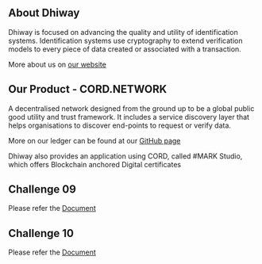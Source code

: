 
## About Dhiway

Dhiway is focused on advancing the quality and utility of identification systems.  Identification systems use cryptography to extend verification models to every piece of data created or associated with a transaction. 

More about us on [our website](https://dhiway.com)

## Our Product - CORD.NETWORK

A decentralised network designed from the ground up to be a global public good utility and trust framework. It includes a service discovery layer that helps organisations to discover end-points to request or verify data.

More on our ledger can be found at our [GitHub page](https://github.com/dhiway/cord)

Dhiway also provides an application using CORD, called #MARK Studio, which offers Blockchain anchored Digital certificates

## Challenge 09

Please refer the [Document](./Dhiway-Challenge09)


## Challenge 10

Please refer the [Document](./Dhiway-Challenge10)

